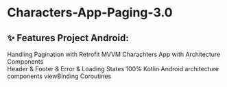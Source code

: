 # Characters-App-Paging-3.0
##  ✨ Features Project Android:
Handling Pagination with Retrofit 
MVVM Charachters App with Architecture Components  
Header & Footer & Error & Loading States 
100% Kotlin
Android architecture components
viewBinding
Coroutines
